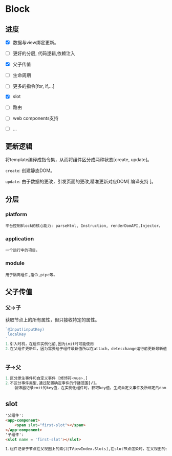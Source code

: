 # Block

## 进度

- [x] 数据与view绑定更新。
- [ ] 更好的分层, 代码逻辑,依赖注入
- [x] 父子传值
- [ ] 生命周期
- [ ] 更多的指令[for, if,...]
- [x] slot
- [ ] 路由
- [ ] web components支持
- [ ] ...



## 更新逻辑

将template编译成指令集，从而将组件区分成两种状态[create, update]。

`create`: 创建静态DOM。

`update`: 由于数据的更改，引发页面的更改,精准更新对应DOM[ 编译支持 ]。

## 分层

### platform

```
平台控制Block的核心能力: parseHtml, Instruction, renderDomAPI,Injector。
```

### application

```
一个运行中的项目。
```

### module

```
用于隔离组件,指令,pipe等。
```

## 父子传值

### 父->子

获取节点上的所有属性，但只接收特定的属性。

```typescript
`@Input(inputKey)
 localKey
`
1.引入时机，在组件实例化前,因为init时可能使用
2.在父组件更新后，因为需要给子组件最新值所以在attach，detecchange运行前更新最新值



```

### 子->父

```typescript
1.区分原生事件和自定义事件 [修饰符<vue>,]
2.不区分事件类型,通过配置确定事件的传播范围[√]。
	装饰器记录emit的key值，在实例化组件时，获取key值，生成自定义事件及所绑定的dom,在emit时触发dispatch事件
```

## slot

```html
'父组件':
<app-component>
	<span slot="first-slot"></span>
</app-component>
'子组件':
<slot name = 'first-slot'></slot>

1.组件记录子节点在父视图上的索引[TViewIndex.Slots],在slot节点渲染时，在父视图的slot中查找name匹配的节点
```

